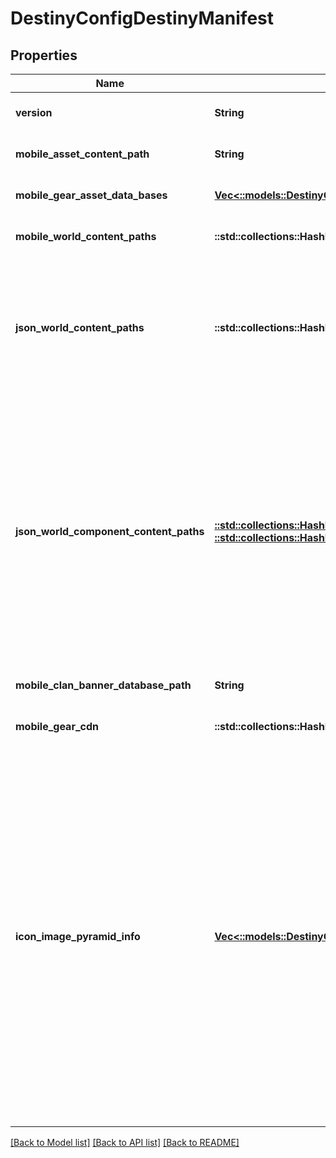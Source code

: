 # DestinyConfigDestinyManifest

## Properties
Name | Type | Description | Notes
------------ | ------------- | ------------- | -------------
**version** | **String** |  | [optional] [default to null]
**mobile_asset_content_path** | **String** |  | [optional] [default to null]
**mobile_gear_asset_data_bases** | [**Vec<::models::DestinyConfigGearAssetDataBaseDefinition>**](Destiny.Config.GearAssetDataBaseDefinition.md) |  | [optional] [default to null]
**mobile_world_content_paths** | **::std::collections::HashMap<String, String>** |  | [optional] [default to null]
**json_world_content_paths** | **::std::collections::HashMap<String, String>** | This points to the generated JSON that contains all the Definitions. Each key is a locale. The value is a path to the aggregated world definitions (warning: large file!) | [optional] [default to null]
**json_world_component_content_paths** | [**::std::collections::HashMap<String, ::std::collections::HashMap<String, String>>**](map.md) | This points to the generated JSON that contains all the Definitions. Each key is a locale. The value is a dictionary, where the key is a definition type by name, and the value is the path to the file for that definition. WARNING: This is unsafe and subject to change - do not depend on data in these files staying around long-term. | [optional] [default to null]
**mobile_clan_banner_database_path** | **String** |  | [optional] [default to null]
**mobile_gear_cdn** | **::std::collections::HashMap<String, String>** |  | [optional] [default to null]
**icon_image_pyramid_info** | [**Vec<::models::DestinyConfigImagePyramidEntry>**](Destiny.Config.ImagePyramidEntry.md) | Information about the \&quot;Image Pyramid\&quot; for Destiny icons. Where possible, we create smaller versions of Destiny icons. These are found as subfolders under the location of the \&quot;original/full size\&quot; Destiny images, with the same file name and extension as the original image itself. (this lets us avoid sending largely redundant path info with every entity, at the expense of the smaller versions of the image being less discoverable) | [optional] [default to null]

[[Back to Model list]](../README.md#documentation-for-models) [[Back to API list]](../README.md#documentation-for-api-endpoints) [[Back to README]](../README.md)



